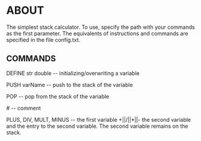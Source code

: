 # ABOUT

The simplest stack calculator. To use, specify the path with your commands as the first parameter. 
The equivalents of instructions and commands are specified in the file config.txt.

## COMMANDS

DEFINE str double -- initializing/overwriting a variable

PUSH varName -- push to the stack of the variable

POP -- pop from the stack of the variable

\# -- comment

PLUS, DIV, MULT, MINUS -- the first variable +||/||*||- the second variable and the entry to the second variable. The second variable remains on the stack.
